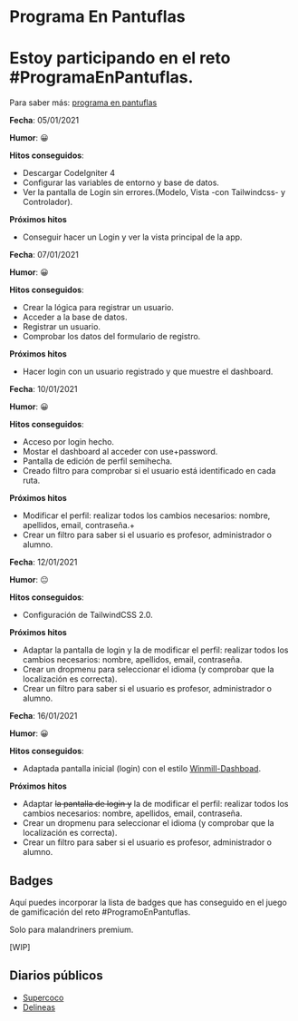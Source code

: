 # **Programa En Pantuflas**

# Estoy participando en el reto #ProgramaEnPantuflas.

Para saber más: [programa en pantuflas](https://github.com/delineas/reto-programa-en-pantuflas)

**Fecha**: 05/01/2021

**Humor**: 😀

**Hitos conseguidos**:

*   Descargar CodeIgniter 4
*   Configurar las variables de entorno y base de datos.
*   Ver la pantalla de Login sin errores.(Modelo, Vista -con Tailwindcss- y Controlador).

**Próximos hitos**

*   Conseguir hacer un Login y ver la vista principal de la app.

**Fecha**: 07/01/2021

**Humor**: 😀

**Hitos conseguidos**:

*   Crear la lógica para registrar un usuario. 
*   Acceder a la base de datos.
*   Registrar un usuario.
*   Comprobar los datos del formulario de registro.

**Próximos hitos**

*   Hacer login con un usuario registrado y que muestre el dashboard.

**Fecha**: 10/01/2021

**Humor**: 😀

**Hitos conseguidos**:

*   Acceso por login hecho.
*   Mostar el dashboard al acceder con use+password.
*   Pantalla de edición de perfil semihecha.
*   Creado filtro para comprobar si el usuario está identificado en cada ruta.

**Próximos hitos**

*   Modificar el perfil: realizar todos los cambios necesarios: nombre, apellidos, email, contraseña.+
*   Crear un filtro para saber si el usuario es profesor, administrador o alumno.

**Fecha**: 12/01/2021

**Humor**: 😐

**Hitos conseguidos**:

*   Configuración de TailwindCSS 2.0.

**Próximos hitos**

*   Adaptar la pantalla de login y la de modificar el perfil: realizar todos los cambios necesarios: nombre, apellidos, email, contraseña.
*   Crear un dropmenu para seleccionar el idioma (y comprobar que la localización es correcta).
*   Crear un filtro para saber si el usuario es profesor, administrador o alumno.

**Fecha**: 16/01/2021

**Humor**: 😀

**Hitos conseguidos**:

*   Adaptada pantalla inicial (login) con el estilo [Winmill-Dashboad](https://github.com/estevanmaito/windmill-dashboard).

**Próximos hitos**

*   Adaptar ~~la pantalla de login y~~ la de modificar el perfil: realizar todos los cambios necesarios: nombre, apellidos, email, contraseña.
*   Crear un dropmenu para seleccionar el idioma (y comprobar que la localización es correcta).
*   Crear un filtro para saber si el usuario es profesor, administrador o alumno.




## **Badges**

Aquí puedes incorporar la lista de badges que has conseguido en el juego de gamificación del reto #ProgramoEnPantuflas.

Solo para malandriners premium.

\[WIP\]

## **Diarios públicos**

*   [Supercoco](https://github.com/delineas/supercoco-programa-en-pantuflas)
*   [Delineas](https://github.com/delineas/programa-en-pantuflas)

